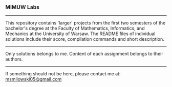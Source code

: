 ### MIMUW Labs
___
This repository contains 'larger' projects from the first two semesters of the bachelor's degree at the Faculty of Mathematics, Informatics, and Mechanics at the University of Warsaw. The README files of individual solutions include their score, compilation commands and short description.
___
Only solutions belongs to me. Content of each assignment belongs to their authors.
___
If something should not be here, please contact me at:
msmilowski05@gmail.com
